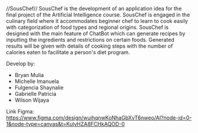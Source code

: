 //SousChef//
SousChef is the development of an application idea for the final project of the Artificial Intelligence course. SousChef is engaged in the culinary field where it accommodates beginner chef to learn to cook easily with categorization of food types and regional origins. SousChef is designed with the main feature of ChatBot which can generate recipes by inputting the ingredients and restrictions on certain foods. Generated results will be given with details of cooking steps with the number of calories eaten to facilitate a person's diet program.

Develop by:
- Bryan Mulia
- Michelle Imanuela
- Fulgencia Shaynalie
- Gabrielle Patricia
- Wilson Wijaya

Link Figma: https://www.figma.com/design/wuihqnwKoNhaGbXvT6nweo/AI?node-id=0-1&node-type=canvas&t=KulyHZA8FCHkAQOD-0
